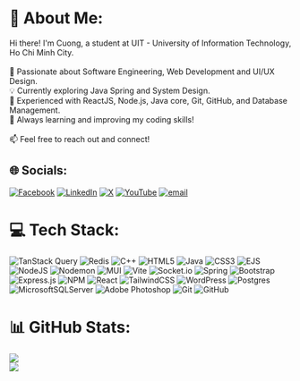 # 💫 About Me:
Hi there! I'm Cuong, a student at UIT - University of Information Technology, Ho Chi Minh City.<br><br>🚀 Passionate about Software Engineering, Web Development and UI/UX Design.<br>💡 Currently exploring Java Spring and System Design.<br>🔧 Experienced with ReactJS, Node.js, Java core, Git, GitHub, and Database Management.<br>🌱 Always learning and improving my coding skills!<br><br>📫 Feel free to reach out and connect!


## 🌐 Socials:
[![Facebook](https://img.shields.io/badge/Facebook-%231877F2.svg?logo=Facebook&logoColor=white)](https://www.facebook.com/cuong.nguyen.813584/) [![LinkedIn](https://img.shields.io/badge/LinkedIn-%230077B5.svg?logo=linkedin&logoColor=white)](https://www.linkedin.com/in/c%C6%B0%E1%BB%9Dng-nguy%E1%BB%85n-76153a333/) [![X](https://img.shields.io/badge/X-black.svg?logo=X&logoColor=white)](https://x.com/Whisper30554598) [![YouTube](https://img.shields.io/badge/YouTube-%23FF0000.svg?logo=YouTube&logoColor=white)](https://www.youtube.com/@cuongnguyen38535) [![email](https://img.shields.io/badge/Email-D14836?logo=gmail&logoColor=white)](mailto:cuonghungnguyentop@gmail.com) 

# 💻 Tech Stack:
![TanStack Query](https://img.shields.io/badge/tanstack_query-%23FF4154.svg?style=for-the-badge&logo=react-query&logoColor=white) ![Redis](https://img.shields.io/badge/redis-%23DD0031.svg?style=for-the-badge&logo=redis&logoColor=white) ![C++](https://img.shields.io/badge/c++-%2300599C.svg?style=for-the-badge&logo=c%2B%2B&logoColor=white) ![HTML5](https://img.shields.io/badge/html5-%23E34F26.svg?style=for-the-badge&logo=html5&logoColor=white) ![Java](https://img.shields.io/badge/java-%23ED8B00.svg?style=for-the-badge&logo=openjdk&logoColor=white) ![CSS3](https://img.shields.io/badge/css3-%231572B6.svg?style=for-the-badge&logo=css3&logoColor=white) ![EJS](https://img.shields.io/badge/ejs-%23B4CA65.svg?style=for-the-badge&logo=ejs&logoColor=black) ![NodeJS](https://img.shields.io/badge/node.js-6DA55F?style=for-the-badge&logo=node.js&logoColor=white) ![Nodemon](https://img.shields.io/badge/NODEMON-%23323330.svg?style=for-the-badge&logo=nodemon&logoColor=%BBDEAD) ![MUI](https://img.shields.io/badge/MUI-%230081CB.svg?style=for-the-badge&logo=mui&logoColor=white) ![Vite](https://img.shields.io/badge/vite-%23646CFF.svg?style=for-the-badge&logo=vite&logoColor=white) ![Socket.io](https://img.shields.io/badge/Socket.io-black?style=for-the-badge&logo=socket.io&badgeColor=010101) ![Spring](https://img.shields.io/badge/spring-%236DB33F.svg?style=for-the-badge&logo=spring&logoColor=white) ![Bootstrap](https://img.shields.io/badge/bootstrap-%238511FA.svg?style=for-the-badge&logo=bootstrap&logoColor=white) ![Express.js](https://img.shields.io/badge/express.js-%23404d59.svg?style=for-the-badge&logo=express&logoColor=%2361DAFB) ![NPM](https://img.shields.io/badge/NPM-%23CB3837.svg?style=for-the-badge&logo=npm&logoColor=white) ![React](https://img.shields.io/badge/react-%2320232a.svg?style=for-the-badge&logo=react&logoColor=%2361DAFB) ![TailwindCSS](https://img.shields.io/badge/tailwindcss-%2338B2AC.svg?style=for-the-badge&logo=tailwind-css&logoColor=white) ![WordPress](https://img.shields.io/badge/WordPress-%23117AC9.svg?style=for-the-badge&logo=WordPress&logoColor=white) ![Postgres](https://img.shields.io/badge/postgres-%23316192.svg?style=for-the-badge&logo=postgresql&logoColor=white) ![MicrosoftSQLServer](https://img.shields.io/badge/Microsoft%20SQL%20Server-CC2927?style=for-the-badge&logo=microsoft%20sql%20server&logoColor=white) ![Adobe Photoshop](https://img.shields.io/badge/adobe%20photoshop-%2331A8FF.svg?style=for-the-badge&logo=adobe%20photoshop&logoColor=white) ![Git](https://img.shields.io/badge/git-%23F05033.svg?style=for-the-badge&logo=git&logoColor=white) ![GitHub](https://img.shields.io/badge/github-%23121011.svg?style=for-the-badge&logo=github&logoColor=white)
# 📊 GitHub Stats:
<!-- ![](https://github-readme-stats.vercel.app/api?username=NguyenHungCuongg&theme=dark&hide_border=false&include_all_commits=false&count_private=false)<br/> -->
![](https://nirzak-streak-stats.vercel.app/?user=NguyenHungCuongg&theme=dark&hide_border=false)<br/>
![](https://github-readme-stats.vercel.app/api/top-langs/?username=NguyenHungCuongg&theme=dark&hide_border=false&include_all_commits=false&count_private=false&layout=compact)

<!-- Proudly created with GPRM ( https://gprm.itsvg.in ) -->
